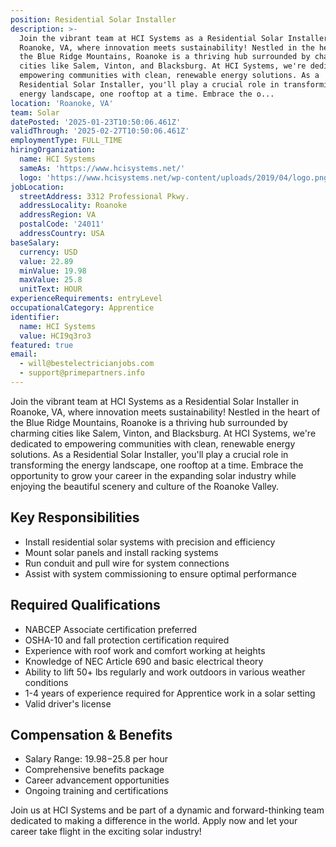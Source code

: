 ```yaml
---
position: Residential Solar Installer
description: >-
  Join the vibrant team at HCI Systems as a Residential Solar Installer in
  Roanoke, VA, where innovation meets sustainability! Nestled in the heart of
  the Blue Ridge Mountains, Roanoke is a thriving hub surrounded by charming
  cities like Salem, Vinton, and Blacksburg. At HCI Systems, we're dedicated to
  empowering communities with clean, renewable energy solutions. As a
  Residential Solar Installer, you'll play a crucial role in transforming the
  energy landscape, one rooftop at a time. Embrace the o...
location: 'Roanoke, VA'
team: Solar
datePosted: '2025-01-23T10:50:06.461Z'
validThrough: '2025-02-27T10:50:06.461Z'
employmentType: FULL_TIME
hiringOrganization:
  name: HCI Systems
  sameAs: 'https://www.hcisystems.net/'
  logo: 'https://www.hcisystems.net/wp-content/uploads/2019/04/logo.png'
jobLocation:
  streetAddress: 3312 Professional Pkwy.
  addressLocality: Roanoke
  addressRegion: VA
  postalCode: '24011'
  addressCountry: USA
baseSalary:
  currency: USD
  value: 22.89
  minValue: 19.98
  maxValue: 25.8
  unitText: HOUR
experienceRequirements: entryLevel
occupationalCategory: Apprentice
identifier:
  name: HCI Systems
  value: HCI9q3ro3
featured: true
email:
  - will@bestelectricianjobs.com
  - support@primepartners.info
---
```




Join the vibrant team at HCI Systems as a Residential Solar Installer in Roanoke, VA, where innovation meets sustainability! Nestled in the heart of the Blue Ridge Mountains, Roanoke is a thriving hub surrounded by charming cities like Salem, Vinton, and Blacksburg. At HCI Systems, we're dedicated to empowering communities with clean, renewable energy solutions. As a Residential Solar Installer, you'll play a crucial role in transforming the energy landscape, one rooftop at a time. Embrace the opportunity to grow your career in the expanding solar industry while enjoying the beautiful scenery and culture of the Roanoke Valley.

## Key Responsibilities
- Install residential solar systems with precision and efficiency
- Mount solar panels and install racking systems
- Run conduit and pull wire for system connections
- Assist with system commissioning to ensure optimal performance

## Required Qualifications
- NABCEP Associate certification preferred
- OSHA-10 and fall protection certification required
- Experience with roof work and comfort working at heights
- Knowledge of NEC Article 690 and basic electrical theory
- Ability to lift 50+ lbs regularly and work outdoors in various weather conditions
- 1-4 years of experience required for Apprentice work in a solar setting
- Valid driver's license

## Compensation & Benefits
- Salary Range: $19.98-$25.8 per hour
- Comprehensive benefits package
- Career advancement opportunities
- Ongoing training and certifications

Join us at HCI Systems and be part of a dynamic and forward-thinking team dedicated to making a difference in the world. Apply now and let your career take flight in the exciting solar industry!
